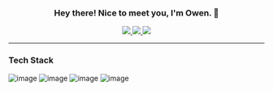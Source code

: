### <p align=center> Hey there! Nice to meet you, I'm Owen. 👋 <p>
<p align="center">
  <a href="https://www.linkedin.com/in/owenscooke/">
    <img src="https://img.shields.io/badge/LinkedIn-0077B5?style=for-the-badge&logo=linkedin&logoColor=white"/>
    </a>
    <a href="mailto:name@email.com">
      <img src="https://img.shields.io/badge/Gmail-D14836?style=for-the-badge&logo=gmail&logoColor=white"/>
    </a>
    <a href="https://devpost.com/ocooke?ref_content=user-portfolio&ref_feature=portfolio&ref_medium=global-nav/">
      <img src="https://img.shields.io/badge/Devpost-003E54?style=for-the-badge&logo=Devpost&logoColor=white"/>
    </a>
</p>

---
### Tech Stack
![image](https://img.shields.io/badge/Python-FFD43B?style=for-the-badge&logo=python&logoColor=blue)
![image](https://img.shields.io/badge/C%2B%2B-00599C?style=for-the-badge&logo=c%2B%2B&logoColor=white)
![image](https://img.shields.io/badge/Qt-41CD52?style=for-the-badge&logo=qt&logoColor=white)
![image](https://img.shields.io/badge/JavaScript-323330?style=for-the-badge&logo=javascript&logoColor=F7DF1E)
